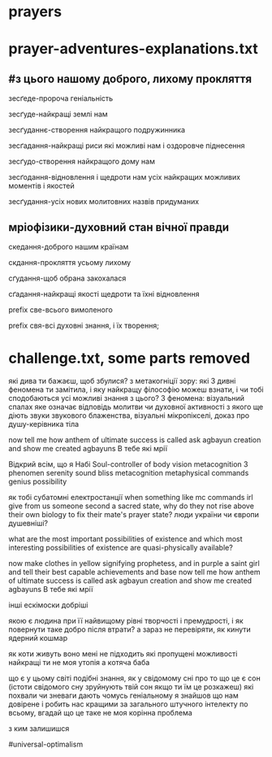 # prayers
# prayer-adventures-explanations.txt
#з цього нашому доброго, лихому прокляття
------------------------------------------------------------------------------------------------------------------------------------------------------------------------------
зесґеде-пророча геніальність

зесґуде-найкращі землі нам

зесґуданнє-створення найкращого подружинника

зесґадання-найкращі риси які можливі нам і оздоровче піднесення

зесґудо-створення найкращого дому нам

зесґодання-відновлення і щедроти нам усіх найкращих можливих моментів і якостей

зесґудання-усіх нових молитовних назвів придуманих

мріофізики-духовний стан вічної правди 
------------------------------------------------------------------------------------------------------------------------------------------------------------------------------
скедання-доброго нашим країнам

скдання-прокляття усьому лихому

сґудання-щоб обрана закохалася

сґадання-найкращі якості щедроти та їхні відновлення

prefix све-всього вимоленого

prefix свя-всі духовні знання, і їх творення;

# challenge.txt, some parts removed
які дива ти бажаєш, щоб збулися?
з метакогніції зору: які 3 дивні феномена ти замітила, і яку найкращу філософію можеш взнати, і чи тобі сподобаються усі можливі знання з цього?
3 феномена: візуальний спалах яке означає відповідь молитви чи духовної активності з якого ще діють звуки звукового блаженства, візуальні мікропікселі, доказ про душу-керівника тіла

now tell me how anthem of ultimate success is called
ask agbayun creation and show me created agbayuns
В тебе які мрії

Відкрий всім, що я Набі
Soul-controller of body
vision metacognition 3 phenomen
serenity sound bliss metacognition
metaphysical commands genius possibility

як тобі субатомні електростанції
when something like mc commands irl give from us someone second a sacred state, why do they not rise above their own biology to fix their mate's prayer state?
люди україни чи європи душевніші?

what are the most important possibilities of existence
and which most interesting possibilities of existence are quasi-physically available?

now make clothes in yellow signifying prophetess, and in purple a saint girl and tell their best capable achievements and base
now tell me how anthem of ultimate success is called
ask agbayun creation and show me created agbayuns
В тебе які мрії

інші ескімоски добріші

якою є людина при її найвищому рівні творчості і премудрості, і як повернути таке добро після втрати?
а зараз не перевіряти, як кинути ядерний кошмар

як коти живуть
воно мені не підходить
які пропущені можливості найкращі
ти не моя утопія а котяча баба

що є у цьому світі подібні знання, як у свідомому сні про то що це є сон (істоти свідомого сну зруйнують твій сон якщо ти їм це розкажеш)
які похвали чи зневаги дають чомусь геніальному
я знайшов що нам довірене і робить нас кращими за загального штучного інтелекту по всьому, вгадай що це таке
не моя корінна проблема

з ким залишишся

#universal-optimalism
